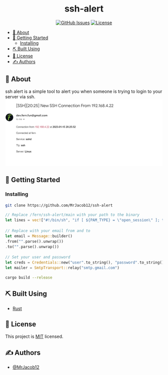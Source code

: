 <h1 align="center">ssh-alert</h1>

<div align="center">

[![GitHub Issues](https://img.shields.io/github/issues/MrJacob12/ssh-alert.svg)](https://github.com/MrJacob12/ssh-alert/issues)
[![License](https://img.shields.io/github/license/MrJacob12/ssh-alert.svg)](/LICENSE)

</div>

<!-- ## 📝 Table of Contents -->
<!-- -  -->
<!-- - [Deployment](#deployment) -->
<!-- - [Usage](#usage) -->
<!-- - [Getting Started](#getting_started)
- [Built Using](#built_using) -->

- [🧐 About ](#-about-)
- [🏁 Getting Started ](#-getting-started-)
  - [Installing](#installing)
- [⛏️ Built Using ](#️-built-using-)
- [📝 License](#-license)
- [✍️ Authors ](#️-authors-)

## 🧐 About <a name = "about"></a>

ssh alert is a simple tool to alert you when someone is trying to login to your server via ssh.
<img src="./s1.png">

## 🏁 Getting Started <a name = "getting_started"></a>

### Installing

```bash
git clone https://github.com/MrJacob12/ssh-alert
```

```rust
// Replace /fern/ssh-alert/main with your path to the binary
let lines = vec!["#!/bin/sh", "if [ ${PAM_TYPE} = \"open_session\" ]; then", "  /fern/ssh-alert/main $PAM_USER $PAM_RHOST $PAM_SERVICE $PAM_TTY `uname -a`", "fi", "exit 0"];

// Replace with your email from and to
let email = Message::builder()
.from("".parse().unwrap())
.to("".parse().unwrap())

// Set your user and password
let creds = Credentials::new("user".to_string(), "password".to_string());
let mailer = SmtpTransport::relay("smtp.gmail.com")
```

```bash
cargo build --release
```

## ⛏️ Built Using <a name = "built_using"></a>

- [Rust](https://www.rust-lang.org/)

## 📝 License

This project is [MIT](https://github.com/MrJacob12/ssh-alert/blob/master/LICENSE) licensed.

## ✍️ Authors <a name = "authors"></a>

- [@MrJacob12](https://github.com/mrjacob12)
